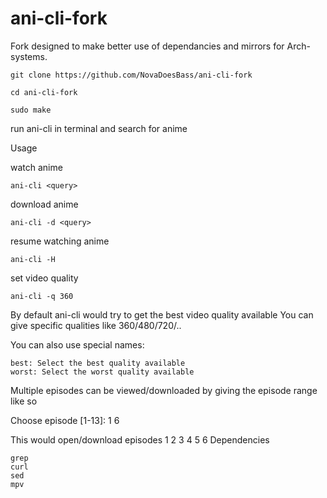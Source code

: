 # ani-cli-fork

Fork designed to make better use of dependancies and mirrors for Arch-systems. 

    git clone https://github.com/NovaDoesBass/ani-cli-fork

    cd ani-cli-fork

    sudo make

run ani-cli in terminal and search for anime 

Usage

watch anime

    ani-cli <query>

download anime

    ani-cli -d <query>

resume watching anime

    ani-cli -H

set video quality

    ani-cli -q 360

By default ani-cli would try to get the best video quality available
You can give specific qualities like 360/480/720/..

You can also use special names:

    best: Select the best quality available
    worst: Select the worst quality available

Multiple episodes can be viewed/downloaded by giving the episode range like so

Choose episode [1-13]: 1 6

This would open/download episodes 1 2 3 4 5 6
Dependencies

    grep
    curl
    sed
    mpv
